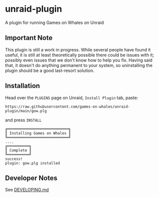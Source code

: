# unraid-plugin

A plugin for running Games on Whales on Unraid

## Important Note

This plugin is still a work in progress.  While several people have found it
useful, it is still at least theoretically possible there could be issues with it;
possibly even issues that we don't know how to help you fix.  Having said that,
it doesn't do anything permanent to your system, so uninstalling the plugin
should be a good last-resort solution.

## Installation

Head over the `PLUGINS` page on Unraid, `Install Plugin` tab, paste:
```
https://raw.githubusercontent.com/games-on-whales/unraid-plugin/main/gow.plg
```
and press `INSTALL`

```
╔════════════════════════════╗
║ Installing Games on Whales ║
╚════════════════════════════╝
....
╔══════════╗
║ Complete ║
╚══════════╝
success!
plugin: gow.plg installed
```

## Developer Notes

See [DEVELOPING.md](DEVELOPING.md)
